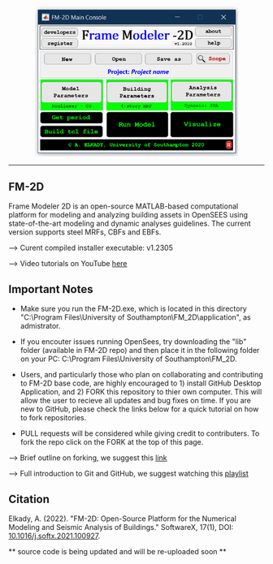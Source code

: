 <p align="center">
  <img width="400" src="Screenshot.png" alt="FM-2D Main Console">
</p>

--------------

## FM-2D
Frame Modeler 2D is an open-source MATLAB-based computational platform for modeling and analyzing building assets in OpenSEES using state-of-the-art modeling and dynamic analyses guidelines. The current version supports steel MRFs, CBFs and EBFs.

--> Curent compiled installer executable: v1.2305

--> Video tutorials on YouTube [here](https://www.youtube.com/playlist?list=PLz_XdUL-6Y_m10fBEMmzPKqI00wdzbDUN)

## Important Notes

- Make sure you run the FM-2D.exe, which is located in this directory "C:\Program Files\University of Southampton\FM_2D\application", as admistrator.

- If you encouter issues running OpenSees, try downloading the "lib" folder (available in FM-2D repo) and then place it in the following folder on your PC: C:\Program Files\University of Southampton\FM_2D.

- Users, and particularly those who plan on collaborating and contributing to FM-2D base code, are highly encouraged to 1) install GitHub Desktop Application, and 2) FORK this repository to thier own computer. This will allow the user to recieve all updates and bug fixes on time. If you are new to GitHub, please check the links below for a quick tutorial on how to fork repositories.

- PULL requests will be considered while giving credit to contributers. To fork the repo click on the FORK at the top of this page.

--> Brief outline on forking, we suggest this [link](https://www.atlassian.com/git/tutorials/comparing-workflows/forking-workflow)

--> Full introduction to Git and GitHub, we suggest watching this [playlist](https://www.youtube.com/playlist?list=PLRqwX-V7Uu6ZF9C0YMKuns9sLDzK6zoiV)

## Citation
Elkady, A. (2022). "FM-2D: Open-Source Platform for the Numerical Modeling and Seismic Analysis of Buildings." SoftwareX, 17(1), DOI: [10.1016/j.softx.2021.100927](https://www.sciencedirect.com/science/article/pii/S2352711021001679).

** source code is being updated and will be re-uploaded soon **
